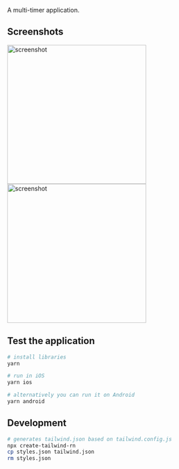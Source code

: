 A multi-timer application.

## Screenshots

<img src="https://user-images.githubusercontent.com/5312427/150028321-51378628-619c-4e05-9147-0e3b5a6fcd07.png" width="320" alt="screenshot"> <img src="https://user-images.githubusercontent.com/5312427/150028326-c1396a22-033b-4551-bcba-4a13bdd1ee27.png" width="320" alt="screenshot">

## Test the application

```bash
# install libraries
yarn

# run in iOS
yarn ios

# alternatively you can run it on Android
yarn android
```

## Development

```bash
# generates tailwind.json based on tailwind.config.js
npx create-tailwind-rn
cp styles.json tailwind.json
rm styles.json
```
